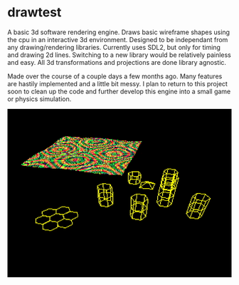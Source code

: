 # drawtest
 A basic 3d software rendering engine. Draws basic wireframe shapes using the cpu in an interactive 3d environment. Designed to be independant from any drawing/rendering libraries. Currently uses SDL2, but only for timing and drawing 2d lines. Switching to a new library would be relatively painless and easy. All 3d transformations and projections are done library agnostic.

 Made over the course of a couple days a few months ago. Many features are hastily implemented and a little bit messy. I plan to return to this project soon to clean up the code and further develop this engine into a small game or physics simulation.

![drawtest](/media/drawtest.gif)

